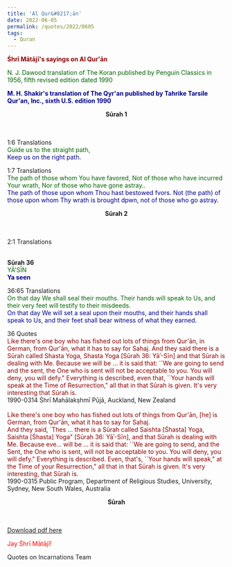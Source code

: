 ```yaml
---
title: 'Al Qur&#8217;ān'
date: 2022-06-05
permalink: /quotes/2022/0605
tags:
  - Quran
---
```


<font color="DarkRed"><b>Śhrī Mātājī's sayings on Al Qur'ān</b></font><br>

<font color="DarkGreen">N. J. Dawood translation of The Koran published by Penguin Classics in 1956, fifth revised edition dated 1990</b></font><br>

<font color="DarkBlue"><b>M. H. Shakir's translation of The Qyr'an published by Tahrike Tarsile Qur'an, Inc., sixth U.S. edition 1990</b></font><br>

<div class="para-divider"></div>

<p style="text-align:center;">
<b>Sūrah 1</b><br>
<font color="DarkGreen"></b></font><br>
<font color="DarkBlue"><b></b></font><br>
</p>

<div class="para-divider"></div>

<p>
1:6 Translations<br>
<font color="DarkGreen">Guide us to the straight path,</font><br>
<font color="DarkBlue">Keep us on the right path.</font>
</p>

<div class="para-divider"></div>

<p>
1:7 Translations<br>
<font color="DarkGreen">The path of those whom You have favored, Not of those who have incurred Your wrath, Nor of those who have gone astray..</font><br>
<font color="DarkBlue">The path of those upon whom Thou hast bestowed fvors. Not (the path) of those upon whom Thy wrath is brought dpwn, not of those who go astray.</font>
</p>

<p style="text-align:center;">
<b>Sūrah 2</b><br>
<font color="DarkGreen"></b></font><br>
<font color="DarkBlue"><b></b></font><br>
</p>

<p style="text-align:center;">

<p>
2:1 Translations<br>
<font color="DarkGreen"></font><br>
<font color="DarkBlue"></font>
</p>

<p style="text-align:center;">

<b>Sūrah 36</b><br>
<font color="DarkGreen"></b>YĀ'SĪN</font><br>
<font color="DarkBlue"><b>Ya seen</b></font><br>
</p>

<p>
36:65 Translations<br>
<font color="DarkGreen">On that day We shall seal their mouths. Their hands will speak to Us, and their very feet will testify to their misdeeds.</font><br>
<font color="DarkBlue">On that day We will set a seal upon their mouths, and their hands shall speak to Us, and their feet shall bear witness of what they earned.</font>
</p>

<p>
36 Quotes<br>
<font color="DarkRed">Like there's one boy who has fished out lots of things from Qur'ān, in German, from Qur'ān, what it has to say for Sahaj. And they said there is a Sūrah called Shasta Yoga, Shasta Yoga [Sūrah 36: Yāʾ-Sīn] and that Sūrah is dealing with Me. Because we will be ... it is said that: ``We are going to send and the sent, the One who is sent will not be acceptable to you. You will deny, you will defy." Everything is described, even that, ``Your hands will speak at the Time of Resurrection," all that in that Sūrah is given. It's very interesting that Sūrah is.</font><br>
1990-0314 Śhrī Mahālakṣhmī Pūjā, Auckland, New Zealand<br>
<br>
<font color="DarkRed">Like there's one boy who has fished out lots of things from Qur'ān, [he] is German, from Qur'ān, what it has to say for Sahaj.<br>
And they said, `Thes ... there is a Sūrah called Saishta [Śhasta] Yoga, Saishta [Śhasta] Yoga" [Sūrah 36: Yāʾ-Sīn], and that Sūrah is dealing with Me. Because eve... will be ... it is said that: ``We are going to send, and the Sent, the One who is sent, will not be acceptable to you. You will deny, you will defy." Everything is described. Even, that's, ``Your hands will speak," at the Time  of your Resurrection," all that in that Sūrah is given. It's very interesting, that Sūrah is. </font><br>
1990-0315 Public Program, Department of Religious Studies, University, Sydney, New South Wales, Australia
</p>


<div class="para-divider"></div>

<p style="text-align:center;">
<b>Sūrah </b><br>
<font color="DarkGreen"></b></font><br>
<font color="DarkBlue"><b></b></font><br>
</p>

<div class="para-divider"></div>

<div class="para-divider"></div>

[Download pdf here](http://seven-teams.github.io/files/Shri_Anasuya_V2.pdf)

<p style="color:red;">Jay Śhrī Mātājī!<br></p>

Quotes on Incarnations Team